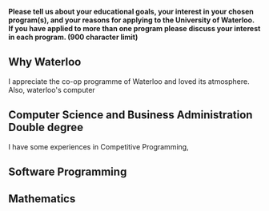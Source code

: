 **Please tell us about your educational goals, your interest in your chosen program(s), and your reasons for applying to the University of Waterloo. If you have applied to more than one program please discuss your interest in each program.  (900 character limit)**

## Why Waterloo

I appreciate the co-op programme of Waterloo and loved its atmosphere. Also, waterloo's computer

## Computer Science and Business Administration Double degree

I have some experiences in Competitive Programming, 

## Software Programming



## Mathematics

